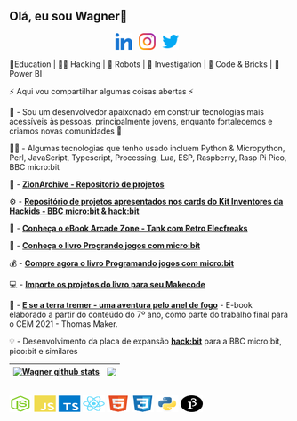 ## Olá, eu sou Wagner👋

<p align='center'>
<a href="https://www.linkedin.com/in/wprodrigues/" target="_blank"><img height="30" src="linked-in-alt.svg"></a>&nbsp;&nbsp;
<a href="https://www.instagram.com/wprodriguesbr" target="_blank"><img height="30" src="instagram.svg"></a>&nbsp;&nbsp;
<a href="https://twitter.com/elderofz1on" target="_blank"><img height="30" src="twitter.svg"></a>&nbsp;&nbsp;
</p>
🥷Education | 🧙‍♂️ Hacking | 🤖 Robots | 🔎 Investigation | 👾 Code & Bricks | 🎲 Power BI 

⚡ Aqui vou compartilhar algumas coisas abertas ⚡

🤝 - Sou um desenvolvedor apaixonado em construir tecnologias mais acessíveis às pessoas, principalmente jovens, enquanto fortalecemos e criamos novas comunidades 🧩

👨‍💻 - Algumas tecnologias que tenho usado incluem Python & Micropython, Perl, JavaScript, Typescript, Processing, Lua, ESP, Raspberry, Rasp Pi Pico, BBC micro:bit

📕 - [**ZionArchive - Repositorio de projetos**](https://github.com/elderofz1on/ZionArchive)

⚙️ - [**Repositório de projetos apresentados nos cards do Kit Inventores da Hackids - BBC micro:bit & hack:bit**](https://github.com/elderofz1on/inventores)

📕 - [**Conheça o eBook Arcade Zone - Tank com Retro Elecfreaks**](https://hotmart.com/pt-br/marketplace/produtos/arcade-zone-tank/)

📕 - [**Conheça o livro Progrando jogos com micro:bit**](https://hackids.com.br/book-programando-jogos-com-microbit/)

💰 - [**Compre agora o livro Programando jogos com micro:bit**](https://hotmart.com/pt-br/marketplace/produtos/programando-jogos-com-microbit)

💻 - [**Importe os projetos do livro para seu Makecode**](https://github.com/elderofz1on/programando-jogos-com-microbit)

📕 - [**E se a terra tremer - uma aventura pelo anel de fogo**](https://docs.google.com/presentation/d/e/2PACX-1vTFiMHT3Uz4I6PZAV6NBFnLQAJBGS9e6g53lishC30OoO4bxoTANVr6EiT4tZ2XVU1Q1DLxTlP9XaHb/pub?start=false&loop=false&delayms=3000) - E-book elaborado a partir do conteúdo do 7º ano, como parte do trabalho final para o CEM 2021 - Thomas Maker.

💡 - Desenvolvimento da placa de expansão [**hack:bit**](https://hackids.com.br/hackbit/) para a BBC micro:bit, pico:bit e similares

| <a href="https://github.com/anuraghazra/github-readme-stats"><img align="center" src="https://github-readme-stats.vercel.app/api?username=elderofz1on&show_icons=true&include_all_commits=true&theme=default&hide_border=true" alt="Wagner github stats" /></a> | <a href="https://github.com/anuraghazra/github-readme-stats"><img align="center" src="https://github-readme-stats.vercel.app/api/top-langs/?username=elderofz1on&layout=compact&theme=default&hide_border=true" /></a> |
| ------------- | ------------- |

<div style="display: inline_block"><br>
  <img align="center" alt="r3df00t-NodeJs" height="30" width="40" src="https://raw.githubusercontent.com/devicons/devicon/master/icons/nodejs/nodejs-original.svg">
  <img align="center" alt="r3df00t-Js" height="30" width="40" src="https://raw.githubusercontent.com/devicons/devicon/master/icons/javascript/javascript-plain.svg">
  <img align="center" alt="r3df00t-Ts" height="30" width="40" src="https://raw.githubusercontent.com/devicons/devicon/master/icons/typescript/typescript-plain.svg">
  <img align="center" alt="r3df00t-React" height="30" width="40" src="https://raw.githubusercontent.com/devicons/devicon/master/icons/react/react-original.svg">
  <img align="center" alt="r3df00t-HTML" height="30" width="40" src="https://raw.githubusercontent.com/devicons/devicon/master/icons/html5/html5-original.svg">
  <img align="center" alt="r3df00t-CSS" height="30" width="40" src="https://raw.githubusercontent.com/devicons/devicon/master/icons/css3/css3-original.svg">
  <img align="center" alt="r3df00t-Python" height="30" width="40" src="https://raw.githubusercontent.com/devicons/devicon/master/icons/python/python-original.svg">
  <img align="center" alt="r3df00t-Processing" height="30" width="40" src="https://raw.githubusercontent.com/devicons/devicon/master/icons/processing/processing-plain.svg">  
</div>
